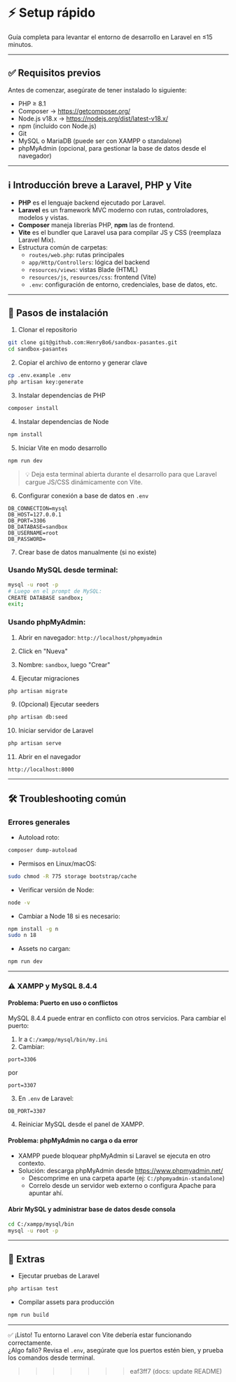 # ⚡ Setup rápido

Guía completa para levantar el entorno de desarrollo en Laravel en ≤15 minutos.

---

## ✅ Requisitos previos

Antes de comenzar, asegúrate de tener instalado lo siguiente:

- PHP ≥ 8.1
- Composer → https://getcomposer.org/
- Node.js v18.x → https://nodejs.org/dist/latest-v18.x/
- npm (incluido con Node.js)
- Git
- MySQL o MariaDB (puede ser con XAMPP o standalone)
- phpMyAdmin (opcional, para gestionar la base de datos desde el navegador)

---

## ℹ️ Introducción breve a Laravel, PHP y Vite

- **PHP** es el lenguaje backend ejecutado por Laravel.
- **Laravel** es un framework MVC moderno con rutas, controladores, modelos y vistas.
- **Composer** maneja librerías PHP, **npm** las de frontend.
- **Vite** es el bundler que Laravel usa para compilar JS y CSS (reemplaza Laravel Mix).
- Estructura común de carpetas:
  - `routes/web.php`: rutas principales
  - `app/Http/Controllers`: lógica del backend
  - `resources/views`: vistas Blade (HTML)
  - `resources/js`, `resources/css`: frontend (Vite)
  - `.env`: configuración de entorno, credenciales, base de datos, etc.

---

## 🚀 Pasos de instalación

1. Clonar el repositorio
```bash
git clone git@github.com:HenryBo6/sandbox-pasantes.git
cd sandbox-pasantes
```

2. Copiar el archivo de entorno y generar clave
```bash
cp .env.example .env
php artisan key:generate
```

3. Instalar dependencias de PHP
```bash
composer install
```

4. Instalar dependencias de Node
```bash
npm install
```

5. Iniciar Vite en modo desarrollo
```bash
npm run dev
```

> 💡 Deja esta terminal abierta durante el desarrollo para que Laravel cargue JS/CSS dinámicamente con Vite.

6. Configurar conexión a base de datos en `.env`
```dotenv
DB_CONNECTION=mysql
DB_HOST=127.0.0.1
DB_PORT=3306
DB_DATABASE=sandbox
DB_USERNAME=root
DB_PASSWORD=
```

7. Crear base de datos manualmente (si no existe)
### Usando MySQL desde terminal:
```bash
mysql -u root -p
# Luego en el prompt de MySQL:
CREATE DATABASE sandbox;
exit;
```

### Usando phpMyAdmin:
1. Abrir en navegador: `http://localhost/phpmyadmin`
2. Click en "Nueva"
3. Nombre: `sandbox`, luego "Crear"

8. Ejecutar migraciones
```bash
php artisan migrate
```

9. (Opcional) Ejecutar seeders
```bash
php artisan db:seed
```

10. Iniciar servidor de Laravel
```bash
php artisan serve
```

11. Abrir en el navegador
```
http://localhost:8000
```

---

## 🛠 Troubleshooting común

### Errores generales

- Autoload roto:
```bash
composer dump-autoload
```

- Permisos en Linux/macOS:
```bash
sudo chmod -R 775 storage bootstrap/cache
```

- Verificar versión de Node:
```bash
node -v
```

- Cambiar a Node 18 si es necesario:
```bash
npm install -g n
sudo n 18
```

- Assets no cargan:
```bash
npm run dev
```

---

### ⚠️ XAMPP y MySQL 8.4.4

#### Problema: Puerto en uso o conflictos
MySQL 8.4.4 puede entrar en conflicto con otros servicios. Para cambiar el puerto:

1. Ir a `C:/xampp/mysql/bin/my.ini`
2. Cambiar:
```
port=3306
```
por
```
port=3307
```

3. En `.env` de Laravel:
```dotenv
DB_PORT=3307
```

4. Reiniciar MySQL desde el panel de XAMPP.

#### Problema: phpMyAdmin no carga o da error

- XAMPP puede bloquear phpMyAdmin si Laravel se ejecuta en otro contexto.
- Solución: descarga phpMyAdmin desde https://www.phpmyadmin.net/
  - Descomprime en una carpeta aparte (ej: `C:/phpmyadmin-standalone`)
  - Correlo desde un servidor web externo o configura Apache para apuntar ahí.

#### Abrir MySQL y administrar base de datos desde consola

```bash
cd C:/xampp/mysql/bin
mysql -u root -p
```

---

## 🧪 Extras

- Ejecutar pruebas de Laravel
```bash
php artisan test
```

- Compilar assets para producción
```bash
npm run build
```

---

✅ ¡Listo! Tu entorno Laravel con Vite debería estar funcionando correctamente.  
¿Algo falló? Revisa el `.env`, asegúrate que los puertos estén bien, y prueba los comandos desde terminal.
>>>>>>> eaf3ff7 (docs: update README)
